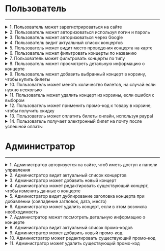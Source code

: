 # Пользователь
***

<details>
  <summary>1. Пользователь может зарегистрироваться на сайте</summary>
 <IMG src="https://github.com/primapsa/t4frontend/assets/15349919/5c99ffc3-5b88-4f5e-8c65-98aeaa020ec8"  alt="image"/>
</details>
<details>
  <summary>2. Пользователь может авторизоваться используя логин и пароль</summary>
<IMG src="https://github.com/primapsa/t4frontend/assets/15349919/13f040ac-7fed-4bc1-9d4a-0dd46f955ea9"  alt="image"/>

</details>
<details>
  <summary>3. Пользователь может авторизоваться через Google</summary>
<IMG src="https://github.com/primapsa/t4frontend/assets/15349919/d9aa9577-e72d-40de-99c6-dccbe71f2e84"  alt="image"/>

</details>
<details>
  <summary>4. Пользователь видит актуальный список концертов</summary>
<IMG src="https://github.com/primapsa/t4frontend/assets/15349919/c63d510b-73fb-41b2-8c73-0f6e3493864d"  alt="image"/>

</details>
<details>
  <summary>5. Пользователь может видит место проведения концерта на карте</summary>
<IMG src="https://github.com/primapsa/t4frontend/assets/15349919/d91e99f0-4a72-413f-89f1-3442b312a116"  alt="image"/>
</details>
<details>
  <summary>6. Пользователь может фильтровать концерты по названию</summary>
<IMG src="https://github.com/primapsa/t4frontend/assets/15349919/9a60f9a0-e43c-47a0-8970-8d05a1ecfe39"  alt="image"/>
</details>
<details>
  <summary>7. Пользователь может фильтровать концерты по типу</summary>
<IMG src="https://github.com/primapsa/t4frontend/assets/15349919/c262bb0b-dfbc-4009-b24d-200916c2c60c"  alt="image"/>
</details>
<details>
  <summary>8. Пользователь может просмотреть детальную информацию о концерте</summary>
<IMG src="https://github.com/primapsa/t4frontend/assets/15349919/27aa9a1d-f85e-458e-afaf-07f0811afcce"  alt="image"/>
</details>
<details>
  <summary>9. Пользователь может добавить выбранный концерт в корзину, чтобы купить билеты</summary>
<IMG src="https://github.com/primapsa/t4frontend/assets/15349919/b26fd809-f69d-4467-9d1f-a6272e33505d"  alt="image"/>
</details>
<details>
  <summary>10. Пользователь может менять количество билетов, на случай если нужно несколько</summary>
<IMG src="https://github.com/primapsa/t4frontend/assets/15349919/bce7f8e1-1ab1-4851-88ae-496d39011238"  alt="image"/>
</details>
<details>
  <summary>11. Пользователь может удалить концерт из корзины, если ошибся с выбором</summary>
<IMG src="https://github.com/primapsa/t4frontend/assets/15349919/8acb4542-f927-4710-b6d7-4aec19fd2f13"  alt="image"/>
</details>
<details>
  <summary>12. Пользователь может применить промо-код к товару в корзине, чтобы получить скидку</summary>
<IMG src="https://github.com/primapsa/t4frontend/assets/15349919/4788d848-a40b-4b97-8595-7cedc77b7d6a"  alt="image"/>
</details>
<details>
  <summary>13. Пользователь может оплатить билеты онлайн, используя paypal</summary>
<IMG src="https://github.com/primapsa/t4frontend/assets/15349919/2b06a1d0-545e-4ee1-aa85-2e8b8e8d73b6"  alt="image"/>
</details>
<details>
  <summary>14. Пользователь получает электронный билет на почту после успешной оплаты </summary>
<IMG src="https://github.com/primapsa/t4frontend/assets/15349919/a6399d88-09d5-46a5-a67f-f1256bd9bd4a"  alt="image"/>
</details>

# Администратор
***

<details>
  <summary>1.	Администратор авторизуется на сайте, чтоб иметь доступ к панели управления</summary>
<IMG src="https://github.com/primapsa/t4frontend/assets/15349919/92adbca5-734e-4dc3-9cfd-94a56a6eed88"  alt="image"/>
</details>
<details>
  <summary>2.	Администратор видит актуальный список концертов</summary>
<IMG src="https://github.com/primapsa/t4frontend/assets/15349919/711299cc-01d1-4dfe-8d70-00c6c883e901"  alt="image"/>
</details>
<details>
  <summary>3.	Администратор может добавить новый концерт</summary>
<IMG src="https://github.com/primapsa/t4frontend/assets/15349919/07dd3553-065d-45e5-a05f-d148c112f2ee"  alt="image"/>
</details>
<details>
  <summary>4.	Администратор может редактировать существующий концерт, чтобы изменить данные о концерте</summary>
<IMG src="https://github.com/primapsa/t4frontend/assets/15349919/c85c4978-5072-46a9-ab68-ad16b2ef8455"  alt="image"/>
</details>
<details>
  <summary>5.	Администратор видит дублирование заголовка концерта при добавлении (совпадение загловок, дата, место)</summary>
<IMG src="https://github.com/primapsa/t4frontend/assets/15349919/d520bced-c254-4c6a-8ecc-48b0e3bb5d17"  alt="image"/>
</details>
<details>
  <summary>6.	Администратор может удалить концерт, если в этом возникла необходимость</summary>
<IMG src="https://github.com/primapsa/t4frontend/assets/15349919/dde667df-d2b0-4476-a32d-f7bd45c4cae0"  alt="image"/>
</details>
<details>
  <summary>7.	Администратор может посмотреть детальную информацию о концерте</summary>
<IMG src="https://github.com/primapsa/t4frontend/assets/15349919/0bea3847-593c-475e-bfe8-f7f7fd7d5873"  alt="image"/>
</details>
<details>
  <summary>8.	Администратор видит актуальный список промо-кодов</summary>
<IMG src="https://github.com/primapsa/t4frontend/assets/15349919/0d2a37ab-7af0-4ed3-9c51-7a03c0f4431e"  alt="image"/>
</details>
<details>
  <summary>9.	Администратор может добавить новый промо-код</summary>
<IMG src="https://github.com/primapsa/t4frontend/assets/15349919/3d4cd159-83bd-46d1-8aed-89c3b3378db0"  alt="image"/>
</details>
<details>
  <summary>10.	Администратор может редактировать существующий промо-код</summary>
<IMG src="https://github.com/primapsa/t4frontend/assets/15349919/2d534e25-f5b1-459f-8ea7-fe9d626b1081"  alt="image"/>
</details>
<details>
  <summary>11.	 Администратор может удалить существующий промо-код  </summary>
<IMG src="https://github.com/primapsa/t4frontend/assets/15349919/0f3ed95c-9546-4461-9b21-25dad20c2fcb"  alt="image"/>
</details>
